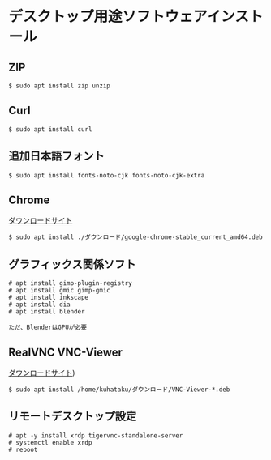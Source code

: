 # デスクトップ用途ソフトウェアインストール

## ZIP

```
$ sudo apt install zip unzip
```

## Curl

```
$ sudo apt install curl
```

## 追加日本語フォント

```
$ sudo apt install fonts-noto-cjk fonts-noto-cjk-extra
```

## Chrome

[ダウンロードサイト](https://www.google.co.jp/chrome/)

```
$ sudo apt install ./ダウンロード/google-chrome-stable_current_amd64.deb
```

## グラフィックス関係ソフト

```
# apt install gimp-plugin-registry
# apt install gmic gimp-gmic
# apt install inkscape
# apt install dia
# apt install blender

ただ、BlenderはGPUが必要
```

## RealVNC VNC-Viewer

[ダウンロードサイト](https://www.realvnc.com/en/connect/download/viewer/linux/))

```
$ sudo apt install /home/kuhataku/ダウンロード/VNC-Viewer-*.deb
```

## リモートデスクトップ設定

```
# apt -y install xrdp tigervnc-standalone-server
# systemctl enable xrdp 
# reboot
```